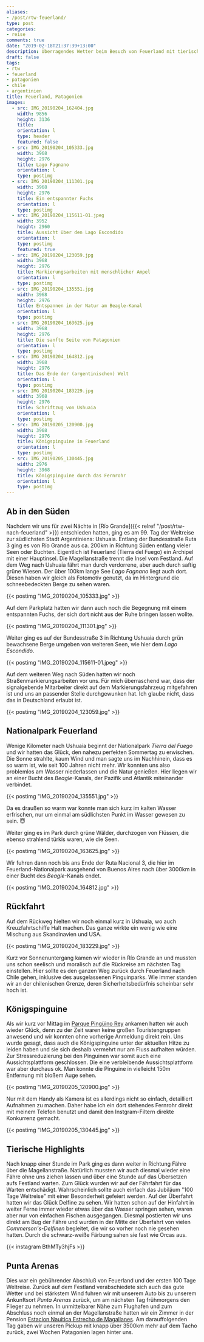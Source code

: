 ```yaml
---
aliases:
- /post/rtw-feuerland/
type: post
categories:
- reise
comments: true
date: "2019-02-18T21:37:39+13:00"
description: Überragendes Wetter beim Besuch von Feuerland mit tierischen Überraschungen
draft: false
tags:
- rtw
- feuerland
- patagonien
- chile
- argentinien
title: Feuerland, Patagonien
images:
  - src: IMG_20190204_162404.jpg
    width: 9856
    height: 3136
    title: 
    orientation: l
    type: header
    featured: false
  - src: IMG_20190204_105333.jpg
    width: 3968
    height: 2976
    title: Lago Fagnano
    orientation: l
    type: postimg
  - src: IMG_20190204_111301.jpg
    width: 3968
    height: 2976
    title: Ein entspannter Fuchs
    orientation: l
    type: postimg
  - src: IMG_20190204_115611-01.jpeg
    width: 3952
    height: 2960
    title: Aussicht über den Lago Escondido
    orientation: l
    type: postimg
    featured: true
  - src: IMG_20190204_123059.jpg
    width: 3968
    height: 2976
    title: Markierungsarbeiten mit menschlicher Ampel
    orientation: l
    type: postimg
  - src: IMG_20190204_135551.jpg
    width: 3968
    height: 2976
    title: Entspannen in der Natur am Beagle-Kanal
    orientation: l
    type: postimg
  - src: IMG_20190204_163625.jpg
    width: 3968
    height: 2976
    title: Die sanfte Seite von Patagonien
    orientation: l
    type: postimg
  - src: IMG_20190204_164812.jpg
    width: 3968
    height: 2976
    title: Das Ende der (argentinischen) Welt
    orientation: l
    type: postimg
  - src: IMG_20190204_183229.jpg
    width: 3968
    height: 2976
    title: Schriftzug von Ushuaia
    orientation: l
    type: postimg
  - src: IMG_20190205_120900.jpg
    width: 3968
    height: 2976
    title: Königspinguine in Feuerland
    orientation: l
    type: postimg
  - src: IMG_20190205_130445.jpg
    width: 2976
    height: 3968
    title: Königspinguine durch das Fernrohr
    orientation: l
    type: postimg
---
```


## Ab in den Süden

Nachdem wir uns für zwei Nächte in [Río Grande]({{< relref "/post/rtw-nach-feuerland" >}}) entschieden hatten, ging es am 99. Tag der Weltreise zur südlichsten Stadt Argentiniens: Ushuaia. Entlang der Bundesstraße Ruta 3 ging es von Río Grande aus ca. 200km in Richtung Süden entlang vieler Seen oder Buchten. Eigentlich ist Feuerland (Tierra del Fuego) ein Archipel mit einer Hauptinsel. Die Magellanstraße trennt die Insel vom Festland. Auf dem Weg nach Ushuaia fährt man durch verdorrene, aber auch durch saftig grüne Wiesen. Der über 100km lange See _Lago Fagnano_ liegt auch dort. Diesen haben wir gleich als Fotomotiv genutzt, da im Hintergrund die schneebedeckten Berge zu sehen waren.

{{< postimg "IMG_20190204_105333.jpg" >}}

Auf dem Parkplatz hatten wir dann auch noch die Begegnung mit einem entspannten Fuchs, der sich dort nicht aus der Ruhe bringen lassen wollte.

{{< postimg "IMG_20190204_111301.jpg" >}}

Weiter ging es auf der Bundesstraße 3 in Richtung Ushuaia durch grün bewachsene Berge umgeben von weiteren Seen, wie hier dem _Lago Escondido_.

{{< postimg "IMG_20190204_115611-01.jpeg" >}}

Auf dem weiteren Weg nach Süden hatten wir noch Straßenmarkierungsarbeiten vor uns. Für mich überraschend war, dass der signalgebende Mitarbeiter direkt auf dem Markierungsfahrzeug mitgefahren ist und uns an passender Stelle durchgewunken hat. Ich glaube nicht, dass das in Deutschland erlaubt ist.

{{< postimg "IMG_20190204_123059.jpg" >}}

## Nationalpark Feuerland

Wenige Kilometer nach Ushuaia beginnt der Nationalpark _Tierra del Fuego_ und wir hatten das Glück, den nahezu perfekten Sommertag zu erwischen. Die Sonne strahlte, kaum Wind und man sagte uns im Nachhinein, dass es so warm ist, wie seit 100 Jahren nicht mehr. Wir konnten uns also problemlos am Wasser niederlassen und die Natur genießen. Hier liegen wir an einer Bucht des _Beagle_-Kanals, der Pazifik und Atlantik miteinander verbindet.

{{< postimg "IMG_20190204_135551.jpg" >}}

Da es draußen so warm war konnte man sich kurz im kalten Wasser erfrischen, nur um einmal am südlichsten Punkt im Wasser gewesen zu sein. 😇

Weiter ging es im Park durch grüne Wälder, durchzogen von Flüssen, die ebenso strahlend türkis waren, wie die Seen.

{{< postimg "IMG_20190204_163625.jpg" >}}

Wir fuhren dann noch bis ans Ende der Ruta Nacional 3, die hier im Feuerland-Nationalpark ausgehend von Buenos Aires nach über 3000km in einer Bucht des _Beagle_-Kanals endet.

{{< postimg "IMG_20190204_164812.jpg" >}}

## Rückfahrt

Auf dem Rückweg hielten wir noch einmal kurz in Ushuaia, wo auch Kreuzfahrtschiffe Halt machen. Das ganze wirkte ein wenig wie eine Mischung aus Skandinavien und USA.

{{< postimg "IMG_20190204_183229.jpg" >}}

Kurz vor Sonnenuntergang kamen wir wieder in Río Grande an und mussten uns schon seelisch und moralisch auf die Rückreise am nächsten Tag einstellen. Hier sollte es den ganzen Weg zurück durch Feuerland nach Chile gehen, inklusive des ausgelassenen Pinguinparks. Wie immer standen wir an der chilenischen Grenze, deren Sicherheitsbedürfnis scheinbar sehr hoch ist. 

## Königspinguine

Als wir kurz vor Mittag im [Parque Pingüino Rey](https://goo.gl/maps/opF7REHU7HL2) ankamen hatten wir auch wieder Glück, denn zu der Zeit waren keine großen Touristengruppen anwesend und wir konnten ohne vorherige Anmeldung direkt rein. Uns wurde gesagt, dass auch die Königspinguine unter der aktuellen Hitze zu leiden haben und sie sich deshalb vermehrt nur am Fluss aufhalten würden. Zur Stressreduzierung bei den Pinguinen war somit auch eine Aussichtsplattform geschlossen. Die eine verbleibende Aussichtsplattform war aber durchaus ok. Man konnte die Pinguine in vielleicht 150m Entfernung mit bloßem Auge sehen. 

{{< postimg "IMG_20190205_120900.jpg" >}}

Nur mit dem Handy als Kamera ist es allerdings nicht so einfach, detailliert Aufnahmen zu machen. Daher habe ich ein dort stehendes Fernrohr direkt mit meinem Telefon benutzt und damit den Instgram-Filtern direkte Konkurrenz gemacht.

{{< postimg "IMG_20190205_130445.jpg" >}}

## Tierische Highlights

Nach knapp einer Stunde im Park ging es dann weiter in Richtung Fähre über die Magellanstraße. Natürlich mussten wir auch diesmal wieder eine Fähre ohne uns ziehen lassen und über eine Stunde auf das Übersetzen aufs Festland warten. Zum Glück wurden wir auf der Fährfahrt für das Warten entschädigt. Wahrscheinlich sollte auch einfach das Jubiläum "100 Tage Weltreise" mit einer Besonderheit gefeiert werden. Auf der Überfahrt hatten wir das Glück Delfine zu sehen. Wir hatten schon auf der Hinfahrt in weiter Ferne immer wieder etwas über das Wasser springen sehen, waren aber nur von einfachen Fischen ausgegangen. Diesmal postierten wir uns direkt am Bug der Fähre und wurden in der Mitte der Überfahrt von vielen _Commerson's-Delfinen_ begleitet, die wir so vorher noch nie gesehen hatten. Durch die schwarz-weiße Färbung sahen sie fast wie Orcas aus.

{{< instagram BthMTy3hjFs >}}

## Punta Arenas

Dies war ein gebührender Abschluß von Feuerland und der ersten 100 Tage Weltreise. Zurück auf dem Festland verabschiedete sich auch das gute Wetter und bei stärkstem Wind fuhren wir mit unserem Auto bis zu unserem Ankunftsort _Punta Arenas_ zurück, um am nächsten Tag frühmorgens den Flieger zu nehmen. In unmittelbarer Nähe zum Flughafen und zum Abschluss noch einmal an der Magellanstraße hatten wir ein Zimmer in der Pension [Estacion Nauitica Estrecho de Magallanes](https://goo.gl/maps/xdkQuJL4HRD2). Am darauffolgenden Tag gaben wir unseren Pickup mit knapp über 3500km mehr auf dem Tacho zurück, zwei Wochen Patagonien lagen hinter uns.
